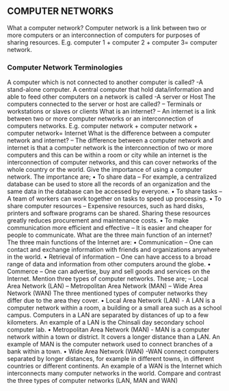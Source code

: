 ## COMPUTER NETWORKS

What a computer network?
Computer network is a link between two or more computers or an interconnection of computers for purposes of sharing resources. E.g. computer 1 + computer 2 + computer 3= computer network. 

### Computer Network Terminologies
 A computer which is not connected to another computer is called? -A stand-alone computer.
A central computer that hold data/information and able to feed other computers on a network is called -A server or Host
The computers connected to the server or host are called?
– Terminals or workstations or slaves or clients
What is an internet?
– An internet is a link between two or more computer networks or an interconnection of computers networks. E.g. computer network + computer network + computer network= Internet
What is the difference between a computer network and internet?
– The difference between a computer network and internet is that a computer network is the interconnection of two or more computers and this can be within a room or city while an internet is the interconnection of computer networks, and this can cover networks of the whole country or the world.
Give the importance of using a computer network. The importance are;
• To share data
– For example, a centralized database can be used to store all the records of an organization and the same data in the database can be accessed by everyone.
• To share tasks
– A team of workers can work together on tasks to speed up processing.
• To share computer resources
– Expensive resources, such as hard disks, printers and software programs can be shared. Sharing these resources greatly reduces procurement and maintenance costs.
• To make communication more efficient and effective
– It is easier and cheaper for people to communicate.
What are the three main function of an internet? The three main functions of the Internet are:
• Communication
– One can contact and exchange information with friends and organizations anywhere in the world.
• Retrieval of information
– One can have access to a broad range of data and information from other computers around the globe.
• Commerce
– One can advertise, buy and sell goods and services on the Internet.
Mention three types of computer networks. These are;
– Local Area Network (LAN)
– Metropolitan Area Network (MAN)
– Wide Area Network (WAN)
The three mentioned types of computer networks they differ due to the area they cover.
• Local Area Network (LAN) - A LAN is a computer network within a room, a building or a small area such as a school campus. Computers in a LAN are separated by distances of up to a few kilometers. An example of a LAN is the Chinsali day secondary school computer lab.
• Metropolitan Area Network (MAN) - MAN is a computer network within a town or district. It covers a longer distance than a LAN. An example of MAN is the computer network used to connect branches of a bank within a town.
• Wide Area Network (WAN) -WAN connect computers separated by longer distances, for example in different towns, in different countries or different continents. An example of a WAN is the Internet which interconnects many computer networks in the world.
Compare and contrast the three types of computer networks (LAN, MAN and WAN)
